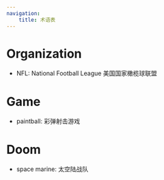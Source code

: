 ```yaml
---
navigation:
    title: 术语表
---
```


# Organization

- NFL: National Football League 美国国家橄榄球联盟

# Game

- paintball: 彩弹射击游戏

# Doom

- space marine: 太空陆战队
